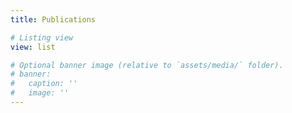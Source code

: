 ```yaml
---
title: Publications

# Listing view
view: list

# Optional banner image (relative to `assets/media/` folder).
# banner:
#   caption: ''
#   image: ''
---
```

